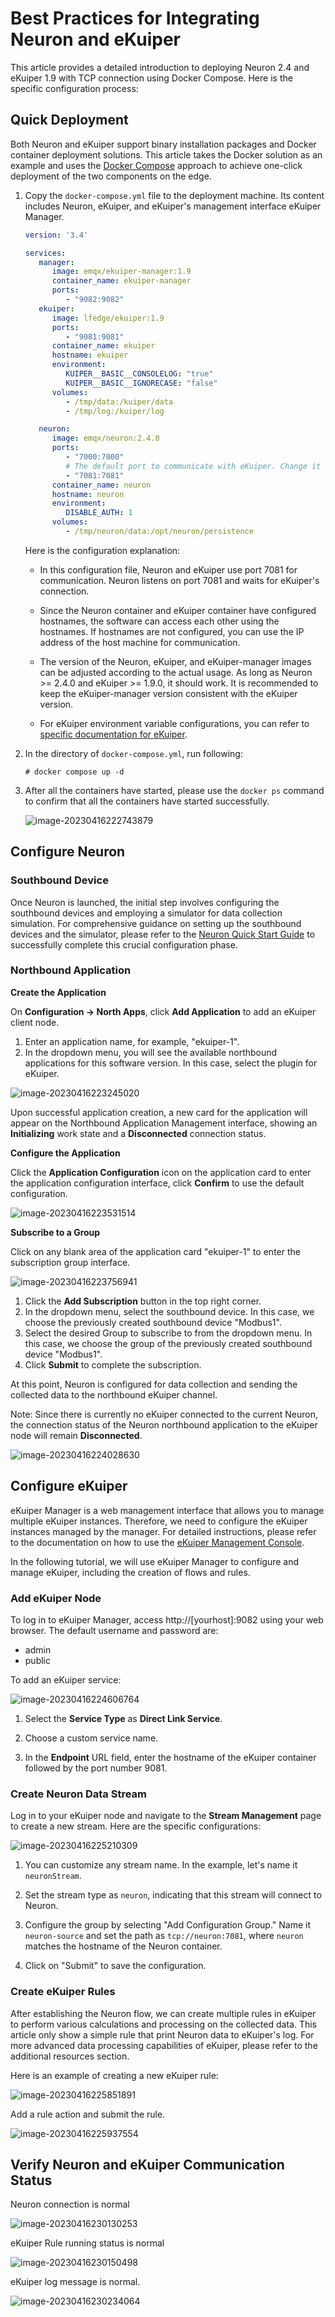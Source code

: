 # Best Practices for Integrating Neuron and eKuiper

This article provides a detailed introduction to deploying Neuron 2.4 and eKuiper 1.9 with TCP connection using Docker Compose. Here is the specific configuration process:

## Quick Deployment

Both Neuron and eKuiper support binary installation packages and Docker container deployment solutions. This article takes the Docker solution as an example and uses the [Docker Compose](https://docs.docker.com/compose/) approach to achieve one-click deployment of the two components on the edge.

1. Copy the `docker-compose.yml` file to the deployment machine. Its content includes Neuron, eKuiper, and eKuiper's management interface eKuiper Manager.

   ```yaml
   version: '3.4'
   
   services:
      manager:
         image: emqx/ekuiper-manager:1.9
         container_name: ekuiper-manager
         ports:
            - "9082:9082"
      ekuiper:
         image: lfedge/ekuiper:1.9
         ports:
            - "9081:9081"
         container_name: ekuiper
         hostname: ekuiper
         environment:
            KUIPER__BASIC__CONSOLELOG: "true"
            KUIPER__BASIC__IGNORECASE: "false"
         volumes:
            - /tmp/data:/kuiper/data
            - /tmp/log:/kuiper/log
   
      neuron:
         image: emqx/neuron:2.4.0
         ports:
            - "7000:7000"
            # The default port to communicate with eKuiper. Change it if you want to use another port.
            - "7081:7081"
         container_name: neuron
         hostname: neuron
         environment:
            DISABLE_AUTH: 1
         volumes:
            - /tmp/neuron/data:/opt/neuron/persistence
   
   ```
   Here is the configuration explanation:

   * In this configuration file, Neuron and eKuiper use port 7081 for communication. Neuron listens on port 7081 and waits for eKuiper's connection.

   * Since the Neuron container and eKuiper container have configured hostnames, the software can access each other using the hostnames. If hostnames are not configured, you can use the IP address of the host machine for communication.

   * The version of the Neuron, eKuiper, and eKuiper-manager images can be adjusted according to the actual usage. As long as Neuron >= 2.4.0 and eKuiper >= 1.9.0, it should work. It is recommended to keep the eKuiper-manager version consistent with the eKuiper version.

   * For eKuiper environment variable configurations, you can refer to [specific documentation for eKuiper](https://ekuiper.org/docs/zh/latest/configuration/configuration.html).

2. In the directory of `docker-compose.yml`, run following:
   
   ```shell
   # docker compose up -d
   ```

3. After all the containers have started, please use the `docker ps` command to confirm that all the containers have started successfully.

   ![image-20230416222743879](./assets/image-20230416222743879.png)

## Configure Neuron 

### Southbound Device

Once Neuron is launched, the initial step involves configuring the southbound devices and employing a simulator for data collection simulation. For comprehensive guidance on setting up the southbound devices and the simulator, please refer to the [Neuron Quick Start Guide](../../../quick-start/quick-start.md) to successfully complete this crucial configuration phase.

### Northbound Application

**Create the Application**

On **Configuration -> North Apps**, click **Add Application** to add an eKuiper client node.

1. Enter an application name, for example, "ekuiper-1".
2. In the dropdown menu, you will see the available northbound applications for this software version. In this case, select the plugin for eKuiper.

![image-20230416223245020](./assets/add_app.png)

Upon successful application creation, a new card for the application will appear on the Northbound Application Management interface, showing an **Initializing** work state and a **Disconnected** connection status.



**Configure the Application**

Click the **Application Configuration** icon on the application card to enter the application configuration interface, click **Confirm** to use the default configuration.

![image-20230416223531514](./assets/app-configuration.png)



**Subscribe to a Group**

Click on any blank area of the application card "ekuiper-1" to enter the subscription group interface.

![image-20230416223756941](./assets/subscription.png)

1. Click the **Add Subscription** button in the top right corner.
2. In the dropdown menu, select the southbound device. In this case, we choose the previously created southbound device "Modbus1".
3. Select the desired Group to subscribe to from the dropdown menu. In this case, we choose the group of the previously created southbound device "Modbus1".
4. Click **Submit** to complete the subscription.

At this point, Neuron is configured for data collection and sending the collected data to the northbound eKuiper channel.

Note: Since there is currently no eKuiper connected to the current Neuron, the connection status of the Neuron northbound application to the eKuiper node will remain **Disconnected**.

![image-20230416224028630](./assets/disconnection.png)

## Configure eKuiper

eKuiper Manager is a web management interface that allows you to manage multiple eKuiper instances. Therefore, we need to configure the eKuiper instances managed by the manager. For detailed instructions, please refer to the documentation on how to use the [eKuiper Management Console](https://ekuiper.org/docs/en/latest/operation/manager-ui/overview.html).

In the following tutorial, we will use eKuiper Manager to configure and manage eKuiper, including the creation of flows and rules.

### Add eKuiper Node

To log in to eKuiper Manager, access http://[yourhost]:9082 using your web browser. The default username and password are: 

- admin
- public

To add an eKuiper service:

![image-20230416224606764](./assets/add-serivce.png)

1. Select the **Service Type** as **Direct Link Service**.

2. Choose a custom service name.

3. In the **Endpoint** URL field, enter the hostname of the eKuiper container followed by the port number 9081.

### Create Neuron Data Stream

Log in to your eKuiper node and navigate to the **Stream Management** page to create a new stream. Here are the specific configurations:

![image-20230416225210309](./assets/source_configuration.png)

1. You can customize any stream name. In the example, let's name it `neuronStream`.

2. Set the stream type as `neuron`, indicating that this stream will connect to Neuron.

3. Configure the group by selecting "Add Configuration Group." Name it `neuron-source` and set the path as `tcp://neuron:7081`, where `neuron` matches the hostname of the Neuron container.

4. Click on "Submit" to save the configuration.

### Create eKuiper Rules

After establishing the Neuron flow, we can create multiple rules in eKuiper to perform various calculations and processing on the collected data. This article only show a simple rule that print Neuron data to eKuiper's log. For more advanced data processing capabilities of eKuiper, please refer to the additional resources section.

Here is an example of creating a new eKuiper rule:

![image-20230416225851891](./assets/add_rule.png)

Add a rule action and submit the rule.

![image-20230416225937554](./assets/add_action.png)

## Verify Neuron and eKuiper Communication Status

Neuron connection is normal

![image-20230416230130253](./assets/ekuiper_connection.png)

eKuiper Rule running status is normal

![image-20230416230150498](./assets/rules_status.png)

eKuiper log message is normal.

![image-20230416230234064](./assets/image-20230416230234064.png)

